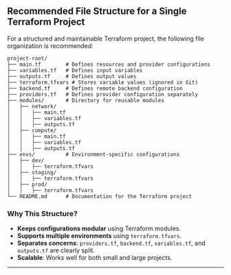 
## **Recommended File Structure for a Single Terraform Project**
For a structured and maintainable Terraform project, the following file organization is recommended:

```
project-root/
├── main.tf        # Defines resources and provider configurations
├── variables.tf   # Defines input variables
├── outputs.tf     # Defines output values
├── terraform.tfvars # Stores variable values (ignored in Git)
├── backend.tf     # Defines remote backend configuration
├── providers.tf   # Defines provider configuration separately
├── modules/       # Directory for reusable modules
│   ├── network/
│   │   ├── main.tf
│   │   ├── variables.tf
│   │   ├── outputs.tf
│   ├── compute/
│   │   ├── main.tf
│   │   ├── variables.tf
│   │   ├── outputs.tf
├── envs/          # Environment-specific configurations
│   ├── dev/
│   │   ├── terraform.tfvars
│   ├── staging/
│   │   ├── terraform.tfvars
│   ├── prod/
│   │   ├── terraform.tfvars
└── README.md      # Documentation for the Terraform project
```

### **Why This Structure?**
- **Keeps configurations modular** using Terraform modules.
- **Supports multiple environments** using `terraform.tfvars`.
- **Separates concerns**: `providers.tf`, `backend.tf`, `variables.tf`, and `outputs.tf` are clearly split.
- **Scalable**: Works well for both small and large projects.

---
